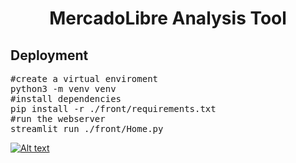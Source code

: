 <h1 align="center">MercadoLibre Analysis Tool</h1>

<h2>Deployment</h2>
<pre>
#create a virtual enviroment
python3 -m venv venv
#install dependencies
pip install -r ./front/requirements.txt
#run the webserver
streamlit run ./front/Home.py
</pre>

[![Alt text](https://img.youtube.com/vi/configuroweb/0.jpg)](https://www.youtube.com/watch?v=wSdT-SArM2Q)
